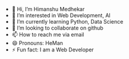 - 👋 Hi, I’m Himanshu Medhekar
- 👀 I’m interested in Web Development, AI
- 🌱 I’m currently learning Python, Data Science
- 💞️ I’m looking to collaborate on github
- 📫 How to reach me via email
- 😄 Pronouns: HeMan
- ⚡ Fun fact: I am a Web Developer

<!---
HimanshuMedhekar/HimanshuMedhekar is a ✨ special ✨ repository because its `README.md` (this file) appears on your GitHub profile.
You can click the Preview link to take a look at your changes.
--->
